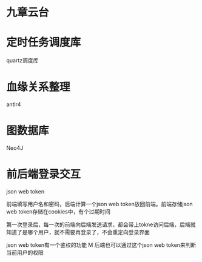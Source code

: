 # 九章云台

# 定时任务调度库

quartz调度库



# 血缘关系整理

antlr4

 

# 图数据库

Neo4J



# 前后端登录交互

json web token

前端填写用户名和密码，后端计算一个json web token放回前端。前端存储json web token存储在cookies中，有个过期时间

第一次登录后，每一次的前端向后端发送请求，都会带上tokne访问后端，后端就知道了是哪个用户，就不需要再登录了，不会重定向登录界面

json web token有一个鉴权的功能
M
后端也可以通过这个json web token来判断当前用户的权限